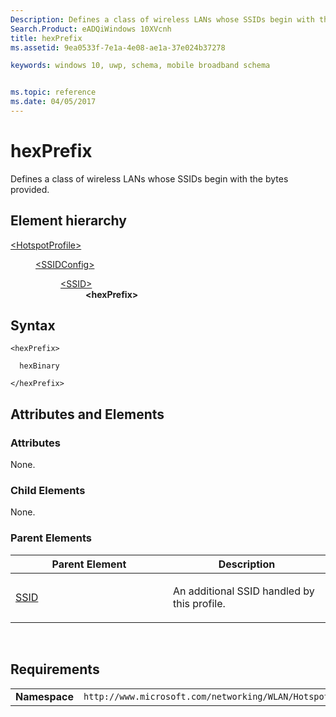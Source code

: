 ```yaml
---
Description: Defines a class of wireless LANs whose SSIDs begin with the bytes provided.
Search.Product: eADQiWindows 10XVcnh
title: hexPrefix
ms.assetid: 9ea0533f-7e1a-4e08-ae1a-37e024b37278

keywords: windows 10, uwp, schema, mobile broadband schema


ms.topic: reference
ms.date: 04/05/2017
---
```


# hexPrefix


Defines a class of wireless LANs whose SSIDs begin with the bytes provided.

## Element hierarchy

<dl>
<dt><a href="element-hotspotprofile.md">&lt;HotspotProfile&gt;</a></dt>
<dd>
<dl>
<dt><a href="element-ssidconfig.md">&lt;SSIDConfig&gt;</a></dt>
<dd>
<dl>
<dt><a href="element-ssid.md">&lt;SSID&gt;</a></dt>
<dd><b>&lt;hexPrefix&gt;</b></dd>
</dl>
</dd>
</dl>
</dd>
</dl>

## Syntax

``` syntax
<hexPrefix>

  hexBinary

</hexPrefix>
```

## Attributes and Elements


### Attributes

None.

### Child Elements

None.

### Parent Elements

<table>
<colgroup>
<col width="50%" />
<col width="50%" />
</colgroup>
<thead>
<tr class="header">
<th>Parent Element</th>
<th>Description</th>
</tr>
</thead>
<tbody>
<tr class="odd">
<td><a href="element-ssid.md">SSID</a> </td>
<td><p>An additional SSID handled by this profile.</p></td>
</tr>
</tbody>
</table>

 

## Requirements

|          |         |
|----------|--------------|
| **Namespace** | `http://www.microsoft.com/networking/WLAN/HotspotProfile/v1` |

 

 



